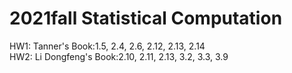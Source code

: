 # 2021fall Statistical Computation
HW1: Tanner's Book:1.5, 2.4, 2.6, 2.12, 2.13, 2.14 \
HW2: Li Dongfeng's Book:2.10, 2.11, 2.13, 3.2, 3.3, 3.9
